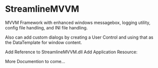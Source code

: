 # StreamlineMVVM
MVVM Framework with enhanced windows messagebox, logging utility, config file handling, and INI file handling.

Also can add custom dialogs by creating a User Control and using that as the DataTemplate for window content.

Add Reference to StreamlineMVVM.dll
Add Application Resource: <ResourceDictionary Source="pack://application:,,,/StreamlineMVVM;component/Templates/DataTemplates.xaml" />

More Documention to come...
